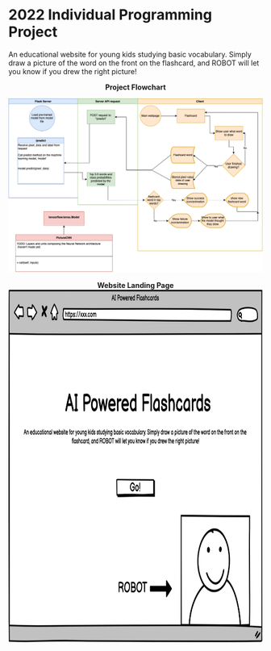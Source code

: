 # 2022 Individual Programming Project
An educational website for young kids studying basic vocabulary. Simply draw a picture of the word on the front on the flashcard, and ROBOT will let you know if you drew the right picture!


<p align="center">
    <b>Project Flowchart</b>
</p>

![flowchart](https://github.com/tate8/2022IndividualProject/blob/main/images/AIFlashcards.drawio.png)

<p align="center">
    <b>Website Landing Page</b>
    <br>
    <img src="https://github.com/tate8/2022IndividualProject/blob/main/images/AIFlashcardsLandingPage.png" width="800" height="700"></img>
</p>

